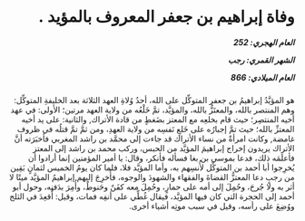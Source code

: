 <h1 dir="rtl">وفاة إبراهيم بن جعفر المعروف بالمؤيد  .</h1>

<h5 dir="rtl">العام الهجري:  252

الشهر القمري: رجب

العام الميلادي: 866</h5>

<p dir="rtl">هو المؤيَّدُ إبراهيمُ بن جعفر المتوكِّل على الله، أحدُ وُلاةِ العهد الثلاثة بعد الخليفةِ المتوكِّل: وهم المنتصر بالله، والمعتَزُّ بالله، والمؤيَّد، تمَّ خَلْعُه من ولاية العهد مرتين؛ الأولى: في عهد أخيه المنتصِر؛ حيث قام بخلعِه مع المعتز بضَغطٍ من قادة الأتراك, والثانية: على يد أخيه المعتزِّ بالله؛ حيث تمَّ إجبارُه على خَلعِ نَفسِه من ولاية العهدِ، ومن ثمَّ تمَّ قتلُه في ظروف غامضة, وكانت امرأةٌ من نساء الأتراك قد جاءت إلى محمَّد بن راشد المغربي فأخبَرَته أنَّ الأتراك يريدون إخراج إبراهيمَ المؤيَّد من الحبس، وركب محمد بن راشد إلى المعتز فأعلَمَه ذلك، فدعا بموسى بن بغا فسأله فأنكر، وقال: يا أمير المؤمنين إنما أرادوا أن يُخرِجوا أبا أحمد بن المتوكِّل لأُنسِهم به، وأما المؤيَّد فلا، فلما كان يومُ الخميس لثمانٍ بَقِين من رجبٍ دعا المعتزُّ القضاةَ والفقهاء والشهودَ والوجوه، فأُخرِجَ إليهم إبراهيمُ المؤيَّد ميتًا لا أثر به ولا جُرحَ، وحُمِلَ إلى أمه على حمارٍ، وحُمِلَ معه كفَنٌ وحَنوطٌ، وأُمِرَ بدَفنِه، وحول أبو أحمد إلى الحجرة التي كان فيها المؤيَّد، فيقال غُطِّي على أنفِه فمات، وقيل: أُقعِدَ في الثلج ووُضِعَ على رأسه، وقيل في سبب موتِه أشياء أخرى.</p></br>
